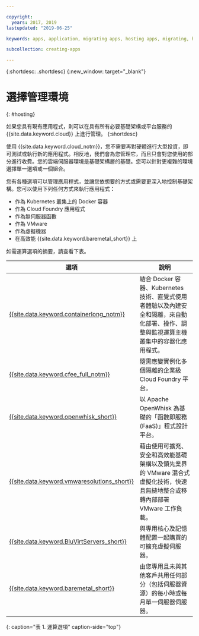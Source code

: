 ```yaml
---

copyright:
  years: 2017, 2019
lastupdated: "2019-06-25"

keywords: apps, application, migrating apps, hosting apps, migrating, hosting, migration

subcollection: creating-apps

---
```


{:shortdesc: .shortdesc}
{:new_window: target="_blank"}

# 選擇管理環境
{: #hosting}

如果您具有現有應用程式，則可以在具有所有必要基礎架構或平台服務的 {{site.data.keyword.cloud}} 上進行管理。
{:shortdesc}

使用 {{site.data.keyword.cloud_notm}}，您不需要再對硬體進行大型投資，即可測試或執行新的應用程式。相反地，我們會為您管理它，而且只會對您使用的部分進行收費。您的雲端伺服器環境是基礎架構層的基礎。您可以針對更複雜的環境選擇單一選項或一個組合。 

您有各種選項可以管理應用程式，並讓您依想要的方式或需要更深入地控制基礎架構。您可以使用下列任何方式來執行應用程式：

  * 作為 Kubernetes 叢集上的 Docker 容器
  * 作為 Cloud Foundry 應用程式
  * 作為無伺服器函數
  * 作為 VMware
  * 作為虛擬機器
  * 在高效能 {{site.data.keyword.baremetal_short}} 上 
<!--
{{site.data.keyword.baremetal_short}} are single-tenant, physical servers that are dedicated to a single customer. You control almost everything from the server host to the RAM and storage devices. These servers are used with workloads that require compute power over a sustained time, for example, several months.

Some example workloads include e-commerce, ERP, CRM, SCM, and financial services and regulatory applications.

{{site.data.keyword.BluVirtServers_short}} can be deployed as either as public or dedicated instances. With public instances, the resources of the server are shared with other customers, also known as a multi-tenant environment. Private instances dedicate the resources of the physical server to one customer who can have one or more virtual machines on the same server. These servers are ideal for workloads that run for a limited time, for example, a couple of weeks. Some workload examples are development and testing, backup and recovery, and disaster recovery. For more information about server options, see [Bare metal servers versus virtual servers: Choosing the best option for you](https://www.ibm.com/cloud/blog/bare-metal-virtual-servers-works){: new_window} ![External link icon](../icons/launch-glyph.svg "External link icon").
-->

如需運算選項的摘要，請查看下表。

| 選項 | 說明                                                  | 
|--------|---------------|
| [{{site.data.keyword.containerlong_notm}}](/docs/containers?topic=containers-getting-started) | 結合 Docker 容器、Kubernetes 技術、直覺式使用者體驗以及內建安全和隔離，來自動化部署、操作、調整與監視運算主機叢集中的容器化應用程式。|
| [{{site.data.keyword.cfee_full_notm}}](/docs/cloud-foundry?topic=cloud-foundry-about) | 隨需應變實例化多個隔離的企業級 Cloud Foundry 平台。|
| [{{site.data.keyword.openwhisk_short}}](/docs/openwhisk?topic=cloud-functions-getting_started) | 以 Apache OpenWhisk 為基礎的「函數即服務 (FaaS)」程式設計平台。|
| [{{site.data.keyword.vmwaresolutions_short}}](/docs/services/vmwaresolutions?topic=vmware-solutions-getting-started) | 藉由使用可擴充、安全和高效能基礎架構以及領先業界的 VMware 混合式虛擬化技術，快速且無縫地整合或移轉內部部署 VMware 工作負載。|
| [{{site.data.keyword.BluVirtServers_short}}](/docs/vsi?topic=virtual-servers-about-public-virtual-servers) | 與專用核心及記憶體配置一起購買的可擴充虛擬伺服器。|
| [{{site.data.keyword.baremetal_short}}](/docs/bare-metal?topic=bare-metal-about-bm)  | 由您專用且未與其他客戶共用任何部分（包括伺服器資源）的每小時或每月單一伺服器伺服器。|
{: caption="表 1. 運算選項" caption-side="top"}

